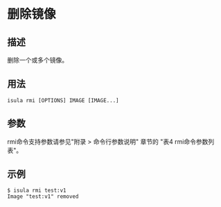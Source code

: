 # 删除镜像<a name="ZH-CN_TOPIC_0184808135"></a>

## 描述<a name="zh-cn_topic_0183111398_section1850313542111"></a>

删除一个或多个镜像。

## 用法<a name="zh-cn_topic_0183111398_section1577437829"></a>

```
isula rmi [OPTIONS] IMAGE [IMAGE...]
```

## 参数<a name="zh-cn_topic_0183111398_section1503182011212"></a>

rmi命令支持参数请参见"附录 > 命令行参数说明" 章节的 "表4 rmi命令参数列表"。

## 示例<a name="zh-cn_topic_0183111398_section9406103819216"></a>

```
$ isula rmi test:v1
Image "test:v1" removed
```

